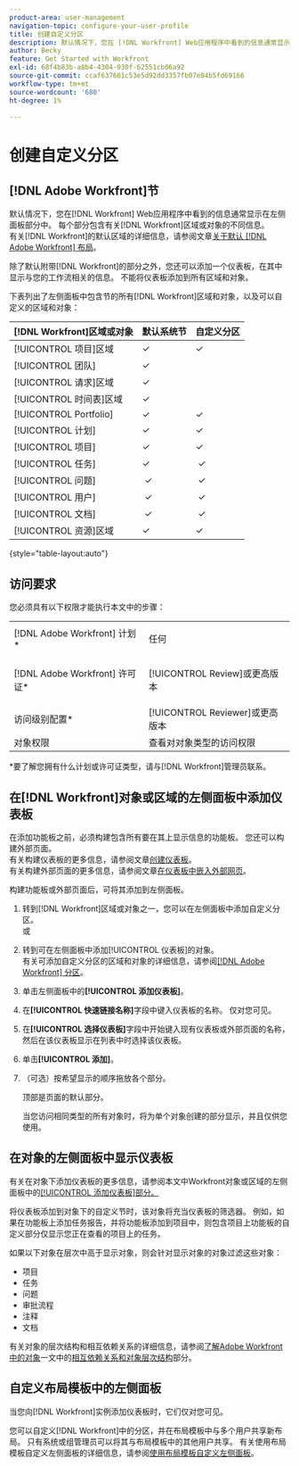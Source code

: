 ```yaml
---
product-area: user-management
navigation-topic: configure-your-user-profile
title: 创建自定义分区
description: 默认情况下，您在 [!DNL Workfront] Web应用程序中看到的信息通常显示在左侧面板的部分中。 每个部分包含有关 [!DNL Workfront] 区域或对象的不同信息。
author: Becky
feature: Get Started with Workfront
exl-id: 68f4b83b-a8b4-4304-930f-62551cb06a92
source-git-commit: ccaf637601c53e5d92dd3357fb07e84b5fd69166
workflow-type: tm+mt
source-wordcount: '680'
ht-degree: 1%

---
```


# 创建自定义分区

## [!DNL Adobe Workfront]节

默认情况下，您在[!DNL Workfront] Web应用程序中看到的信息通常显示在左侧面板部分中。 每个部分包含有关[!DNL Workfront]区域或对象的不同信息。\
有关[!DNL Workfront]的默认区域的详细信息，请参阅文章[关于默认 [!DNL Adobe Workfront] 布局](../../../administration-and-setup/customize-workfront/use-layout-templates/about-the-default-wf-layout.md)。

除了默认附带[!DNL Workfront]的部分之外，您还可以添加一个仪表板，在其中显示与您的工作流相关的信息。 不能将仪表板添加到所有区域和对象。

下表列出了左侧面板中包含节的所有[!DNL Workfront]区域和对象，以及可以自定义的区域和对象：

| **[!DNL Workfront]区域或对象** | **默认系统节** | **自定义分区** |
|---|---|---|
| [!UICONTROL 项目]区域 | ✓ | ✓ |
| [!UICONTROL 团队] | ✓ |   |
| [!UICONTROL 请求]区域 | ✓ |   |
| [!UICONTROL 时间表]区域 | ✓ |   |
| [!UICONTROL Portfolio] | ✓ | ✓ |
| [!UICONTROL 计划] | ✓ | ✓ |
| [!UICONTROL 项目] | ✓ | ✓ |
| [!UICONTROL 任务] | ✓ |  ✓ |
| [!UICONTROL 问题] |  ✓ |  ✓ |
| [!UICONTROL 用户] |  ✓ |  ✓ |
| [!UICONTROL 文档] |  ✓ |  ✓ |
| [!UICONTROL 资源]区域 | ✓ | ✓ |

{style="table-layout:auto"}

## 访问要求

您必须具有以下权限才能执行本文中的步骤：

<table style="table-layout:auto"> 
 <col> 
 </col> 
 <col> 
 </col> 
 <tbody> 
  <tr> 
   <td role="rowheader">[!DNL Adobe Workfront] 计划*</td> 
   <td> <p>任何</p> </td> 
  </tr> 
  <tr> 
   <td role="rowheader">[!DNL Adobe Workfront] 许可证*</td> 
   <td> <p>[!UICONTROL Review]或更高版本</p> </td> 
  </tr> 
  <tr> 
   <td role="rowheader">访问级别配置*</td> 
   <td>[!UICONTROL Reviewer]或更高版本</td> 
  </tr> 
  <tr> 
   <td role="rowheader">对象权限</td> 
   <td>查看对对象类型的访问权限</td> 
  </tr> 
 </tbody> 
</table>

&#42;要了解您拥有什么计划或许可证类型，请与[!DNL Workfront]管理员联系。

## 在[!DNL Workfront]对象或区域的左侧面板中添加仪表板

在添加功能板之前，必须构建包含所有要在其上显示信息的功能板。 您还可以构建外部页面。\
有关构建仪表板的更多信息，请参阅文章[创建仪表板](../../../reports-and-dashboards/dashboards/creating-and-managing-dashboards/create-dashboard.md)。\
有关构建外部页面的更多信息，请参阅文章[在仪表板中嵌入外部网页](../../../reports-and-dashboards/dashboards/creating-and-managing-dashboards/embed-external-web-page-dashboard.md)。

构建功能板或外部页面后，可将其添加到左侧面板。

1. 转到[!DNL Workfront]区域或对象之一，您可以在左侧面板中添加自定义分区。\
   或
1. 转到可在左侧面板中添加[!UICONTROL 仪表板]的对象。\
   有关可添加自定义分区的区域和对象的详细信息，请参阅[[!DNL Adobe Workfront] 分区](#adobe-workfront-sections)。
1. 单击左侧面板中的&#x200B;**[!UICONTROL 添加仪表板]**。
1. 在&#x200B;**[!UICONTROL 快速链接名称]**&#x200B;字段中键入仪表板的名称。 仅对您可见。
1. 在&#x200B;**[!UICONTROL 选择仪表板]**&#x200B;字段中开始键入现有仪表板或外部页面的名称，然后在该仪表板显示在列表中时选择该仪表板。
1. 单击&#x200B;**[!UICONTROL 添加]**。
1. （可选）按希望显示的顺序拖放各个部分。

   顶部是页面的默认部分。

   当您访问相同类型的所有对象时，将为单个对象创建的部分显示，并且仅供您使用。

## 在对象的左侧面板中显示仪表板

有关在对象下添加仪表板的更多信息，请参阅本文中Workfront对象或区域的左侧面板中的[[!UICONTROL 添加仪表板]部分。](#add-a-dashboard-in-the-left-panel-of-a-workfront-object-or-area)

将仪表板添加到对象下的自定义节时，该对象将充当仪表板的筛选器。 例如，如果在功能板上添加任务报告，并将功能板添加到项目中，则包含项目上功能板的自定义部分仅显示您正在查看的项目上的任务。

如果以下对象在层次中高于显示对象，则会针对显示对象的对象过滤这些对象：

* 项目
* 任务
* 问题
* 审批流程
* 注释
* 文档

有关对象的层次结构和相互依赖关系的详细信息，请参阅[了解Adobe Workfront中的对象](../../../workfront-basics/navigate-workfront/workfront-navigation/understand-objects.md#understanding-interdependency-and-hierarchy-of-objects)一文中的[相互依赖关系和对象层次结构](../../../workfront-basics/navigate-workfront/workfront-navigation/understand-objects.md)部分。

## 自定义布局模板中的左侧面板

当您向[!DNL Workfront]实例添加仪表板时，它们仅对您可见。

您可以自定义[!DNL Workfront]中的分区，并在布局模板中与多个用户共享新布局。 只有系统或组管理员可以将其与布局模板中的其他用户共享。 有关使用布局模板自定义左侧面板的详细信息，请参阅[使用布局模板自定义左侧面板](/help/quicksilver/administration-and-setup/customize-workfront/use-layout-templates/customize-left-panel.md)。
